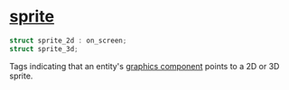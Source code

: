 # [sprite](sprite.hpp)

```cpp
struct sprite_2d : on_screen;
struct sprite_3d;
```

Tags indicating that an entity's [graphics component](graphics.md) points to a 2D or 3D sprite.